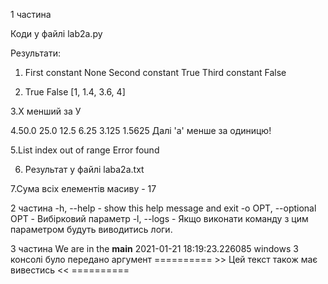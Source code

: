 1 частина

Коди у файлі lab2a.py

Результати:
1. First constant None
Second constant True
Third constant False

2. True
False
[1, 1.4, 3.6, 4]

3.Х менший за У

4.50.0
25.0
12.5
6.25
3.125
1.5625
Далі 'а' менше за одиницю!

5.List index out of range
Error found

6. Результат у файлі laba2a.txt

7.Сума всіх елементів масиву - 17

2 частина
-h, --help                    -      show this help message and exit
-o OPT, --optional OPT        -      Вибірковий параметр
-l, --logs                    -      Якщо виконати команду з цим параметром будуть виводитись логи.


3 частина
We are in the __main__
2021-01-21 18:19:23.226085
windows
З консолі було передано аргумент
 ========== >> Цей текст також має вивестись << ==========
